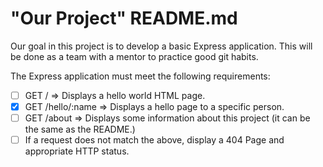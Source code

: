 # "Our Project" README.md

Our goal in this project is to develop a basic Express application.
This will be done as a team with a mentor to practice good git habits.

The Express application must meet the following requirements:
* [ ] GET /            => Displays a hello world HTML page.
* [X] GET /hello/:name => Displays a hello page to a specific person.
* [ ] GET /about       => Displays some information about this project (it can be the same as the README.)
* [ ] If a request does not match the above, display a 404 Page and appropriate HTTP status.

